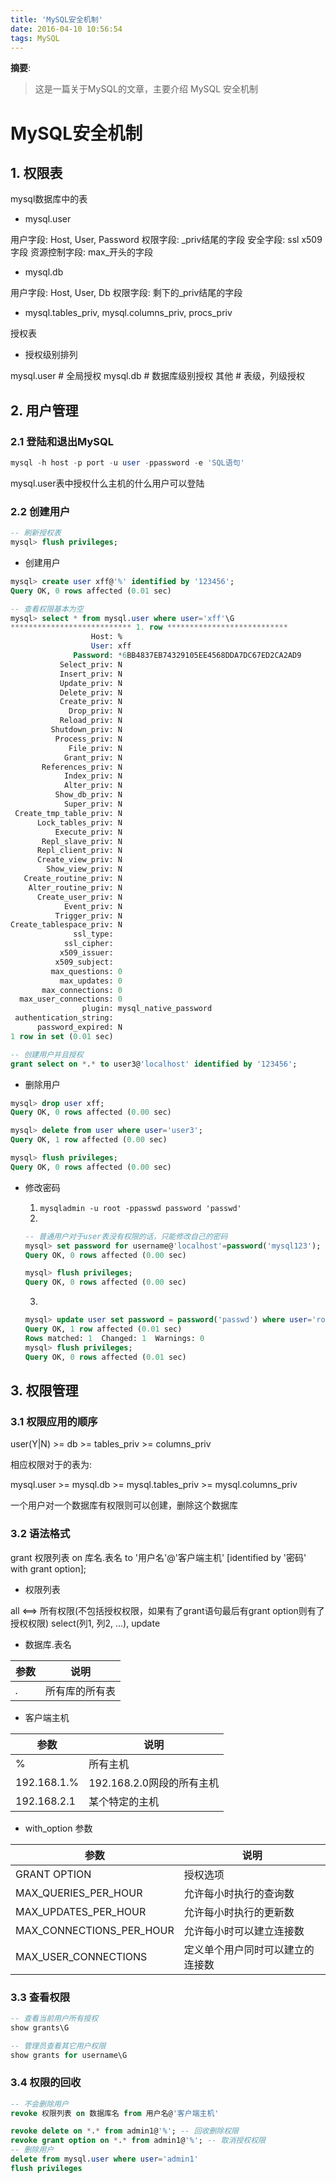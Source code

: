```yaml
---
title: 'MySQL安全机制'
date: 2016-04-10 10:56:54
tags: MySQL
---
```


__摘要__:
> 这是一篇关于MySQL的文章，主要介绍 MySQL 安全机制

<!-- more -->
MySQL安全机制
=============

## 1. 权限表

mysql数据库中的表

+ mysql.user

用户字段: Host, User, Password
权限字段: _priv结尾的字段
安全字段: ssl x509字段
资源控制字段: max_开头的字段

+ mysql.db

用户字段: Host, User, Db
权限字段: 剩下的_priv结尾的字段

+ mysql.tables_priv, mysql.columns_priv, procs_priv

授权表

+ 授权级别排列

mysql.user # 全局授权
mysql.db  # 数据库级别授权
其他  # 表级，列级授权

## 2. 用户管理

### 2.1 登陆和退出MySQL

```sql
mysql -h host -p port -u user -ppassword -e 'SQL语句'
```

mysql.user表中授权什么主机的什么用户可以登陆


### 2.2 创建用户

```sql
-- 刷新授权表
mysql> flush privileges;
```
+ 创建用户

```sql
mysql> create user xff@'%' identified by '123456';
Query OK, 0 rows affected (0.01 sec)

-- 查看权限基本为空
mysql> select * from mysql.user where user='xff'\G
*************************** 1. row ***************************
                  Host: %
                  User: xff
              Password: *6BB4837EB74329105EE4568DDA7DC67ED2CA2AD9
           Select_priv: N
           Insert_priv: N
           Update_priv: N
           Delete_priv: N
           Create_priv: N
             Drop_priv: N
           Reload_priv: N
         Shutdown_priv: N
          Process_priv: N
             File_priv: N
            Grant_priv: N
       References_priv: N
            Index_priv: N
            Alter_priv: N
          Show_db_priv: N
            Super_priv: N
 Create_tmp_table_priv: N
      Lock_tables_priv: N
          Execute_priv: N
       Repl_slave_priv: N
      Repl_client_priv: N
      Create_view_priv: N
        Show_view_priv: N
   Create_routine_priv: N
    Alter_routine_priv: N
      Create_user_priv: N
            Event_priv: N
          Trigger_priv: N
Create_tablespace_priv: N
              ssl_type: 
            ssl_cipher: 
           x509_issuer: 
          x509_subject: 
         max_questions: 0
           max_updates: 0
       max_connections: 0
  max_user_connections: 0
                plugin: mysql_native_password
 authentication_string: 
      password_expired: N
1 row in set (0.01 sec)
```

```sql
-- 创建用户并且授权
grant select on *.* to user3@'localhost' identified by '123456';
```

+ 删除用户

```sql
mysql> drop user xff;
Query OK, 0 rows affected (0.00 sec)
```

```sql
mysql> delete from user where user='user3';
Query OK, 1 row affected (0.00 sec)

mysql> flush privileges;
Query OK, 0 rows affected (0.00 sec)
```

+ 修改密码

    1. `mysqladmin -u root -ppasswd password 'passwd'`
    2.
    ```sql
    -- 普通用户对于user表没有权限的话，只能修改自己的密码
    mysql> set password for username@'localhost'=password('mysql123');
    Query OK, 0 rows affected (0.00 sec)

    mysql> flush privileges;
    Query OK, 0 rows affected (0.00 sec)
    ```
    3.
    ```sql
    mysql> update user set password = password('passwd') where user='root';
    Query OK, 1 row affected (0.01 sec)
    Rows matched: 1  Changed: 1  Warnings: 0
    mysql> flush privileges;
    Query OK, 0 rows affected (0.01 sec)
    ```

## 3. 权限管理

### 3.1 权限应用的顺序

user(Y|N) >= db >= tables_priv >= columns_priv

相应权限对于的表为:

mysql.user >= mysql.db >= mysql.tables_priv >= mysql.columns_priv

一个用户对一个数据库有权限则可以创建，删除这个数据库


### 3.2 语法格式

grant 权限列表 on 库名.表名 to '用户名'@'客户端主机' [identified by '密码' with grant option];

+ 权限列表

all <==> 所有权限(不包括授权权限，如果有了grant语句最后有grant option则有了授权权限)
select(列1, 列2, ...), update

+ 数据库.表名

|参数|说明|
|--|--|
|*.*|所有库的所有表|

+ 客户端主机

|参数|说明|
|--|--|
|%|所有主机|
|192.168.1.%|192.168.2.0网段的所有主机|
|192.168.2.1|某个特定的主机|

+ with_option 参数

|参数|说明|
|--|--|
|GRANT OPTION|授权选项|
|MAX_QUERIES_PER_HOUR|允许每小时执行的查询数|
|MAX_UPDATES_PER_HOUR|允许每小时执行的更新数|
|MAX_CONNECTIONS_PER_HOUR|允许每小时可以建立连接数|
|MAX_USER_CONNECTIONS|定义单个用户同时可以建立的连接数|

### 3.3 查看权限

```sql
-- 查看当前用户所有授权
show grants\G

-- 管理员查看其它用户权限
show grants for username\G
```

### 3.4 权限的回收

```sql
-- 不会删除用户
revoke 权限列表 on 数据库名 from 用户名@'客户端主机'
```

```sql
revoke delete on *.* from admin1@'%'; -- 回收删除权限
revoke grant option on *.* from admin1@'%'; -- 取消授权权限
-- 删除用户
delete from mysql.user where user='admin1'
flush privileges
```
